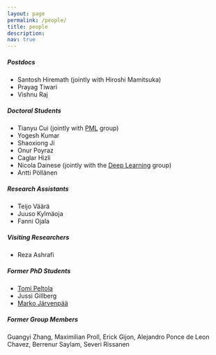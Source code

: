 ```yaml
---
layout: page
permalink: /people/
title: people
description:
nav: true
---
```


##### Postdocs

- Santosh Hiremath (jointly with Hiroshi Mamitsuka)
- Prayag Tiwari
- Vishnu Raj


##### Doctoral Students
- Tianyu Cui (jointly with [PML](https://research.cs.aalto.fi/pml/) group)
- Yogesh Kumar
- Shaoxiong Ji
- Onur Poyraz
- Caglar Hizli
- Nicola Dainese (jointly with the [Deep Learning](https://research.cs.aalto.fi/bayes/index.shtml) group)
- Antti Pöllänen


##### Research Assistants
- Teijo Väärä
- Juuso Kylmäoja
- Fanni Ojala


##### Visiting Researchers
- Reza Ashrafi

##### Former PhD Students
- [Tomi Peltola](http://www.tmpl.fi/)
- Jussi Gillberg
- [Marko Järvenpää](https://mjarvenpaa.github.io/)

##### Former Group Members
Guangyi Zhang, Maximilian Proll, Erick Gijon, Alejandro Ponce de Leon Chavez, Berrenur Saylam, Severi Rissanen

